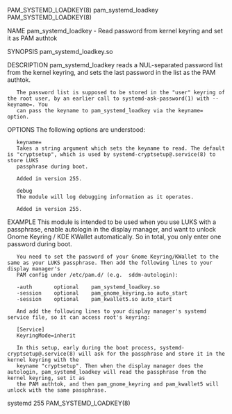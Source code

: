 PAM_SYSTEMD_LOADKEY(8)						      pam_systemd_loadkey						PAM_SYSTEMD_LOADKEY(8)

NAME
       pam_systemd_loadkey - Read password from kernel keyring and set it as PAM authtok

SYNOPSIS
       pam_systemd_loadkey.so

DESCRIPTION
       pam_systemd_loadkey reads a NUL-separated password list from the kernel keyring, and sets the last password in the list as the PAM authtok.

       The password list is supposed to be stored in the "user" keyring of the root user, by an earlier call to systemd-ask-password(1) with --keyname=. You
       can pass the keyname to pam_systemd_loadkey via the keyname= option.

OPTIONS
       The following options are understood:

       keyname=
	   Takes a string argument which sets the keyname to read. The default is "cryptsetup", which is used by systemd-cryptsetup@.service(8) to store LUKS
	   passphrase during boot.

	   Added in version 255.

       debug
	   The module will log debugging information as it operates.

	   Added in version 255.

EXAMPLE
       This module is intended to be used when you use LUKS with a passphrase, enable autologin in the display manager, and want to unlock Gnome Keyring / KDE
       KWallet automatically. So in total, you only enter one password during boot.

       You need to set the password of your Gnome Keyring/KWallet to the same as your LUKS passphrase. Then add the following lines to your display manager's
       PAM config under /etc/pam.d/ (e.g.  sddm-autologin):

	   -auth       optional	   pam_systemd_loadkey.so
	   -session    optional	   pam_gnome_keyring.so auto_start
	   -session    optional	   pam_kwallet5.so auto_start

       And add the following lines to your display manager's systemd service file, so it can access root's keyring:

	   [Service]
	   KeyringMode=inherit

       In this setup, early during the boot process, systemd-cryptsetup@.service(8) will ask for the passphrase and store it in the kernel keyring with the
       keyname "cryptsetup". Then when the display manager does the autologin, pam_systemd_loadkey will read the passphrase from the kernel keyring, set it as
       the PAM authtok, and then pam_gnome_keyring and pam_kwallet5 will unlock with the same passphrase.

systemd 255																PAM_SYSTEMD_LOADKEY(8)
